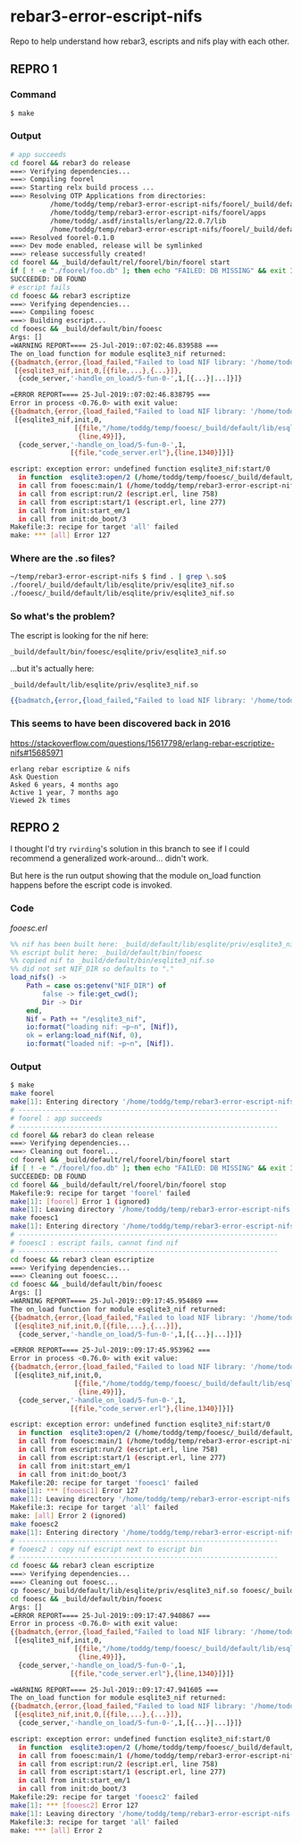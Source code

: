 # rebar3-error-escript-nifs

Repo to help understand how rebar3, escripts and nifs play with each other.

## REPRO 1

### Command

```bash
$ make
```

### Output

```bash
# app succeeds
cd foorel && rebar3 do release
===> Verifying dependencies...
===> Compiling foorel
===> Starting relx build process ...
===> Resolving OTP Applications from directories:
          /home/toddg/temp/rebar3-error-escript-nifs/foorel/_build/default/lib
          /home/toddg/temp/rebar3-error-escript-nifs/foorel/apps
          /home/toddg/.asdf/installs/erlang/22.0.7/lib
          /home/toddg/temp/rebar3-error-escript-nifs/foorel/_build/default/rel
===> Resolved foorel-0.1.0
===> Dev mode enabled, release will be symlinked
===> release successfully created!
cd foorel && _build/default/rel/foorel/bin/foorel start
if [ ! -e "./foorel/foo.db" ]; then echo "FAILED: DB MISSING" && exit 1; else echo "SUCCEEDED: DB FOUND"; fi
SUCCEEDED: DB FOUND
# escript fails
cd fooesc && rebar3 escriptize
===> Verifying dependencies...
===> Compiling fooesc
===> Building escript...
cd fooesc && _build/default/bin/fooesc
Args: []
=WARNING REPORT==== 25-Jul-2019::07:02:46.839588 ===
The on_load function for module esqlite3_nif returned:
{{badmatch,{error,{load_failed,"Failed to load NIF library: '/home/toddg/temp/rebar3-error-escript-nifs/fooesc/_build/default/bin/fooesc/esqlite/priv/esqlite3_nif.so: cannot open shared object file: Not a directory'"}}},
 [{esqlite3_nif,init,0,[{file,...},{...}]},
  {code_server,'-handle_on_load/5-fun-0-',1,[{...}|...]}]}

=ERROR REPORT==== 25-Jul-2019::07:02:46.838795 ===
Error in process <0.76.0> with exit value:
{{badmatch,{error,{load_failed,"Failed to load NIF library: '/home/toddg/temp/rebar3-error-escript-nifs/fooesc/_build/default/bin/fooesc/esqlite/priv/esqlite3_nif.so: cannot open shared object file: Not a directory'"}}},
 [{esqlite3_nif,init,0,
                [{file,"/home/toddg/temp/fooesc/_build/default/lib/esqlite/src/esqlite3_nif.erl"},
                 {line,49}]},
  {code_server,'-handle_on_load/5-fun-0-',1,
               [{file,"code_server.erl"},{line,1340}]}]}

escript: exception error: undefined function esqlite3_nif:start/0
  in function  esqlite3:open/2 (/home/toddg/temp/fooesc/_build/default/lib/esqlite/src/esqlite3.erl, line 65)
  in call from fooesc:main/1 (/home/toddg/temp/rebar3-error-escript-nifs/fooesc/src/fooesc.erl, line 13)
  in call from escript:run/2 (escript.erl, line 758)
  in call from escript:start/1 (escript.erl, line 277)
  in call from init:start_em/1
  in call from init:do_boot/3
Makefile:3: recipe for target 'all' failed
make: *** [all] Error 127
```

### Where are the .so files?

```bash
~/temp/rebar3-error-escript-nifs $ find . | grep \.so$
./foorel/_build/default/lib/esqlite/priv/esqlite3_nif.so
./fooesc/_build/default/lib/esqlite/priv/esqlite3_nif.so
```

### So what's the problem?

The escript is looking for the nif here:

```_build/default/bin/fooesc/esqlite/priv/esqlite3_nif.so```

...but it's actually here:

```
_build/default/lib/esqlite/priv/esqlite3_nif.so
```

```erlang
{{badmatch,{error,{load_failed,"Failed to load NIF library: '/home/toddg/temp/rebar3-error-escript-nifs/fooesc/_build/default/bin/fooesc/esqlite/priv/esqlite3_nif.so: cannot open shared object file: Not a directory'"}}},
```

### This seems to have been discovered back in 2016


https://stackoverflow.com/questions/15617798/erlang-rebar-escriptize-nifs#15685971

```text
erlang rebar escriptize & nifs
Ask Question
Asked 6 years, 4 months ago
Active 1 year, 7 months ago
Viewed 2k times
```

## REPRO 2

I thought I'd try `rvirding`'s solution in this branch to see if I could recommend a generalized work-around... didn't work.

But here is the run output showing that the module on_load function happens before the escript code is invoked.

### Code

_fooesc.erl_
```erlang
%% nif has been built here: _build/default/lib/esqlite/priv/esqlite3_nif.so
%% escript bulit here: _build/default/bin/fooesc
%% copied nif to _build/default/bin/esqlite3_nif.so
%% did not set NIF_DIR so defaults to "."
load_nifs() ->
    Path = case os:getenv("NIF_DIR") of
        false -> file:get_cwd();
        Dir -> Dir
    end,
    Nif = Path ++ "/esqlite3_nif",
    io:format("loading nif: ~p~n", [Nif]),
    ok = erlang:load_nif(Nif, 0),
    io:format("loaded nif: ~p~n", [Nif]).
```

### Output

```bash
$ make
make foorel
make[1]: Entering directory '/home/toddg/temp/rebar3-error-escript-nifs'
# -----------------------------------------------------------------
# foorel : app succeeds
# -----------------------------------------------------------------
cd foorel && rebar3 do clean release
===> Verifying dependencies...
===> Cleaning out foorel...
cd foorel && _build/default/rel/foorel/bin/foorel start
if [ ! -e "./foorel/foo.db" ]; then echo "FAILED: DB MISSING" && exit 1; else echo "SUCCEEDED: DB FOUND"; fi
SUCCEEDED: DB FOUND
cd foorel && _build/default/rel/foorel/bin/foorel stop
Makefile:9: recipe for target 'foorel' failed
make[1]: [foorel] Error 1 (ignored)
make[1]: Leaving directory '/home/toddg/temp/rebar3-error-escript-nifs'
make fooesc1
make[1]: Entering directory '/home/toddg/temp/rebar3-error-escript-nifs'
# -----------------------------------------------------------------
# fooesc1 : escript fails, cannot find nif
# -----------------------------------------------------------------
cd fooesc && rebar3 clean escriptize
===> Verifying dependencies...
===> Cleaning out fooesc...
cd fooesc && _build/default/bin/fooesc
Args: []
=WARNING REPORT==== 25-Jul-2019::09:17:45.954869 ===
The on_load function for module esqlite3_nif returned:
{{badmatch,{error,{load_failed,"Failed to load NIF library: '/home/toddg/temp/rebar3-error-escript-nifs/fooesc/_build/default/bin/fooesc/esqlite/priv/esqlite3_nif.so: cannot open shared object file: Not a directory'"}}},
 [{esqlite3_nif,init,0,[{file,...},{...}]},
  {code_server,'-handle_on_load/5-fun-0-',1,[{...}|...]}]}

=ERROR REPORT==== 25-Jul-2019::09:17:45.953962 ===
Error in process <0.76.0> with exit value:
{{badmatch,{error,{load_failed,"Failed to load NIF library: '/home/toddg/temp/rebar3-error-escript-nifs/fooesc/_build/default/bin/fooesc/esqlite/priv/esqlite3_nif.so: cannot open shared object file: Not a directory'"}}},
 [{esqlite3_nif,init,0,
                [{file,"/home/toddg/temp/fooesc/_build/default/lib/esqlite/src/esqlite3_nif.erl"},
                 {line,49}]},
  {code_server,'-handle_on_load/5-fun-0-',1,
               [{file,"code_server.erl"},{line,1340}]}]}

escript: exception error: undefined function esqlite3_nif:start/0
  in function  esqlite3:open/2 (/home/toddg/temp/fooesc/_build/default/lib/esqlite/src/esqlite3.erl, line 65)
  in call from fooesc:main/1 (/home/toddg/temp/rebar3-error-escript-nifs/fooesc/src/fooesc.erl, line 13)
  in call from escript:run/2 (escript.erl, line 758)
  in call from escript:start/1 (escript.erl, line 277)
  in call from init:start_em/1
  in call from init:do_boot/3
Makefile:20: recipe for target 'fooesc1' failed
make[1]: *** [fooesc1] Error 127
make[1]: Leaving directory '/home/toddg/temp/rebar3-error-escript-nifs'
Makefile:3: recipe for target 'all' failed
make: [all] Error 2 (ignored)
make fooesc2
make[1]: Entering directory '/home/toddg/temp/rebar3-error-escript-nifs'
# -----------------------------------------------------------------
# fooesc2 : copy nif escript next to escript bin
# -----------------------------------------------------------------
cd fooesc && rebar3 clean escriptize
===> Verifying dependencies...
===> Cleaning out fooesc...
cp fooesc/_build/default/lib/esqlite/priv/esqlite3_nif.so fooesc/_build/default/bin/esqlite3_nif.so
cd fooesc && _build/default/bin/fooesc
Args: []
=ERROR REPORT==== 25-Jul-2019::09:17:47.940867 ===
Error in process <0.76.0> with exit value:
{{badmatch,{error,{load_failed,"Failed to load NIF library: '/home/toddg/temp/rebar3-error-escript-nifs/fooesc/_build/default/bin/fooesc/esqlite/priv/esqlite3_nif.so: cannot open shared object file: Not a directory'"}}},
 [{esqlite3_nif,init,0,
                [{file,"/home/toddg/temp/fooesc/_build/default/lib/esqlite/src/esqlite3_nif.erl"},
                 {line,49}]},
  {code_server,'-handle_on_load/5-fun-0-',1,
               [{file,"code_server.erl"},{line,1340}]}]}

=WARNING REPORT==== 25-Jul-2019::09:17:47.941605 ===
The on_load function for module esqlite3_nif returned:
{{badmatch,{error,{load_failed,"Failed to load NIF library: '/home/toddg/temp/rebar3-error-escript-nifs/fooesc/_build/default/bin/fooesc/esqlite/priv/esqlite3_nif.so: cannot open shared object file: Not a directory'"}}},
 [{esqlite3_nif,init,0,[{file,...},{...}]},
  {code_server,'-handle_on_load/5-fun-0-',1,[{...}|...]}]}

escript: exception error: undefined function esqlite3_nif:start/0
  in function  esqlite3:open/2 (/home/toddg/temp/fooesc/_build/default/lib/esqlite/src/esqlite3.erl, line 65)
  in call from fooesc:main/1 (/home/toddg/temp/rebar3-error-escript-nifs/fooesc/src/fooesc.erl, line 13)
  in call from escript:run/2 (escript.erl, line 758)
  in call from escript:start/1 (escript.erl, line 277)
  in call from init:start_em/1
  in call from init:do_boot/3
Makefile:29: recipe for target 'fooesc2' failed
make[1]: *** [fooesc2] Error 127
make[1]: Leaving directory '/home/toddg/temp/rebar3-error-escript-nifs'
Makefile:3: recipe for target 'all' failed
make: *** [all] Error 2

```
